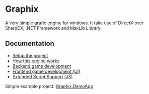 # Graphix
A very simple grafic engine for windows. It take use of DirectX over SharpDX, .NET Framework and MaxLib Library.

## Documentation

- [Setup the project](doc/setup.md)
- [How this engine works](doc/workflow.md)
- [Backend game development](doc/development.md)
- [Frontend game development (UI)](doc/ui/index.md)
- [Extended Script Support (JS)](doc/script/index.md)

Simple example project: [Graphix.DemoApp](Graphix.DemoApp/Program.cs)

